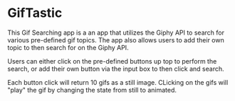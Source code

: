 # GifTastic

This Gif Searching app is a an app that utilizes the Giphy API to search for various pre-defined gif topics. The app also allows users to add their own topic to then search for on the Giphy API.

Users can either click on the pre-defined buttons up top to perform the search, or add their own button via the input box to then click and search.

Each button click will return 10 gifs as a still image. CLicking on the gifs will "play" the gif by changing the state from still to animated.